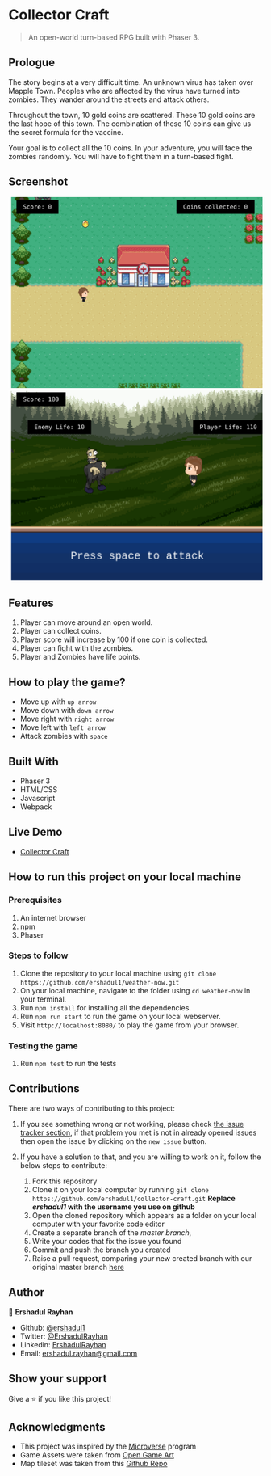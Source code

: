 # Collector Craft
> An open-world turn-based RPG built with Phaser 3.

## Prologue

The story begins at a very difficult time. An unknown virus has taken over Mapple Town.
Peoples who are affected by the virus have turned into zombies. They wander around the streets 
and attack others. 

Throughout the town, 10 gold coins are scattered. These 10 gold coins are the last hope of this town. The combination of these 10 coins can give us the secret formula for the 
vaccine.

Your goal is to collect all the 10 coins. In your adventure, you will face the zombies randomly.
You will have to fight them in a turn-based fight. 

## Screenshot

![](./screenshots/screenshot-1.png)
![](./screenshots/screenshot-2.png)

## Features 

1. Player can move around an open world.
1. Player can collect coins.
1. Player score will increase by 100 if one coin is collected.
1. Player can fight with the zombies.
1. Player and Zombies have life points.

## How to play the game?

- Move up with `up arrow`
- Move down with `down arrow`
- Move right with `right arrow`
- Move left with `left arrow`
- Attack zombies with `space`


## Built With

- Phaser 3
- HTML/CSS
- Javascript
- Webpack

## Live Demo

- [Collector Craft](https://eloquent-wing-438537.netlify.app/)

## How to run this project on your local machine

### Prerequisites
1. An internet browser
1. npm
1. Phaser

   
### Steps to follow
1. Clone the repository to your local machine using `git clone https://github.com/ershadul1/weather-now.git`
1. On your local machine, navigate to the folder using `cd weather-now` in your terminal.
1. Run `npm install` for installing all the dependencies.
1. Run `npm run start` to run the game on your local webserver.
1. Visit `http://localhost:8080/` to play the game from your browser.

### Testing the game

1. Run `npm test` to run the tests

## Contributions

  There are two ways of contributing to this project:

1.  If you see something wrong or not working, please check [the issue tracker section](https://github.com/ershadul1/collector-craft/issues), if that problem you met is not in already opened issues then open the issue by clicking on the `new issue` button.

2.  If you have a solution to that, and you are willing to work on it, follow the below steps to contribute:
    1.  Fork this repository
    1.  Clone it on your local computer by running `git clone https://github.com/ershadul1/collector-craft.git` __Replace *ershadul1* with the username you use on github__
    1.  Open the cloned repository which appears as a folder on your local computer with your favorite code editor
    1.  Create a separate branch of the *master branch*,
    1.  Write your codes that fix the issue you found
    1.  Commit and push the branch you created
    1.  Raise a pull request, comparing your new created branch with our original master branch [here](https://github.com/ershadul1/collector-craft)

## Author 

👤 **Ershadul Rayhan**

- Github: [@ershadul1](https://github.com/ershadul1)
- Twitter: [@ErshadulRayhan](https://twitter.com/ErshadulRayhan)
- Linkedin: [ErshadulRayhan](https://www.linkedin.com/in/ershadulrayhan/)
- Email:  ershadul.rayhan@gmail.com


## Show your support

Give a ⭐️ if you like this project!

## Acknowledgments
- This project was inspired by the [Microverse](https:www.microverse.org) program
- Game Assets were taken from [Open Game Art](https://opengameart.org/)
- Map tileset was taken from this [Github Repo](https://github.com/mikewesthad/phaser-3-tilemap-blog-posts/tree/master/examples/post-1)